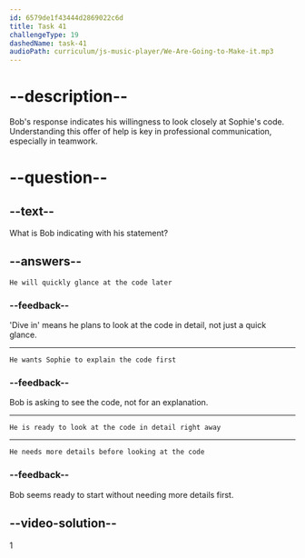 ```yaml
---
id: 6579de1f43444d2869022c6d
title: Task 41
challengeType: 19
dashedName: task-41
audioPath: curriculum/js-music-player/We-Are-Going-to-Make-it.mp3
---
```


<!--
AUDIO REFERENCE: 
Bob: "Just share the code with me, and I'll dive in."
-->

# --description--

Bob's response indicates his willingness to look closely at Sophie's code. Understanding this offer of help is key in professional communication, especially in teamwork.

# --question--

## --text--

What is Bob indicating with his statement?

## --answers--

`He will quickly glance at the code later`

### --feedback--

'Dive in' means he plans to look at the code in detail, not just a quick glance.

---

`He wants Sophie to explain the code first`

### --feedback--

Bob is asking to see the code, not for an explanation.

---

`He is ready to look at the code in detail right away`

---

`He needs more details before looking at the code`

### --feedback--

Bob seems ready to start without needing more details first.

## --video-solution--

1
